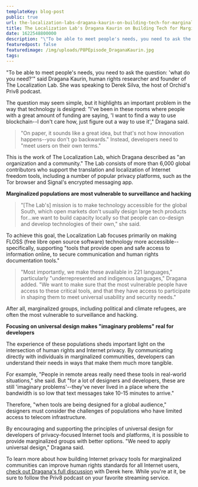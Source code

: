 ```yaml
---
templateKey: blog-post
public: true
url: the-localization-labs-dragana-kaurin-on-building-tech-for-marginalized-populations
title: The Localization Lab's Dragana Kaurin on Building Tech for Marginalized Populations
date: 1622548800000
description: "\"To be able to meet people's needs, you need to ask the question: \'what do you need?\'\" said Dragana Kaurin, human rights researcher and founder of The Localization Lab. She was speaking to Derek Silva, the host of Orchid's Priv8 podcast."
featuredpost: false
featuredimage: /img/uploads/P8PEpisode_DraganaKaurin.jpg
tags:
---
```

"To be able to meet people's needs, you need to ask the question: 'what do you need?'" said Dragana Kaurin, human rights researcher and founder of The Localization Lab. She was speaking to Derek Silva, the host of Orchid's Priv8 podcast.

The question may seem simple, but it highlights an important problem in the way that technology is designed: "I've been in these rooms where people with a great amount of funding are saying, 'I want to find a way to use blockchain--I don't care how, just figure out a way to use it'," Dragana said.

> "On paper, it sounds like a great idea, but that's not how innovation happens--you don't go backwards." Instead, developers need to "meet users on their own terms."

This is the work of The Localization Lab, which Dragana described as "an organization and a community." The Lab consists of more than 6,000 global contributors who support the translation and localization of Internet freedom tools, including a number of popular privacy platforms, such as the Tor browser and Signal's encrypted messaging app.

**Marginalized populations are most vulnerable to surveillance and hacking**

> "[The Lab's] mission is to make technology accessible for the global South, which open markets don't usually design large tech products for...we want to build capacity locally so that people can co-design and develop technologies of their own," she said.

To achieve this goal, the Localization Lab focuses primarily on making FLOSS (free libre open source software) technology more accessible--specifically, supporting "tools that provide open and safe access to information online, to secure communication and human rights documentation tools."

> "Most importantly, we make these available in 221 languages," particularly "underrepresented and indigenous languages," Dragana added. "We want to make sure that the most vulnerable people have access to these critical tools, and that they have access to participate in shaping them to meet universal usability and security needs."

After all, marginalized groups, including political and climate refugees, are often the most vulnerable to surveillance and hacking.

**Focusing on universal design makes "imaginary problems" real for developers**

The experience of these populations sheds important light on the intersection of human rights and Internet privacy. By communicating directly with individuals in marginalized communities, developers can understand their needs in ways that make them much more tangible.

For example, "People in remote areas really need these tools in real-world situations," she said. But "for a lot of designers and developers, these are still 'imaginary problems'--they've never lived in a place where the bandwidth is so low that text messages take 10-15 minutes to arrive."

Therefore, "when tools are being designed for a global audience," designers must consider the challenges of populations who have limited access to telecom infrastructure.

By encouraging and supporting the principles of universal design for developers of privacy-focused Internet tools and platforms, it is possible to provide marginalized groups with better options. "We need to apply universal design," Dragana said.

To learn more about how building Internet privacy tools for marginalized communities can improve human rights standards for all Internet users, [check out Dragana's full discussion](https://www.orchid.com/podcast/episode-49-dragana-kaurin/) with Derek here. While you're at it, be sure to follow the Priv8 podcast on your favorite streaming service.